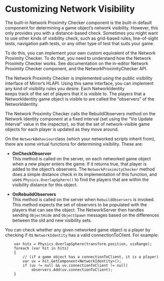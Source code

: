 # Customizing Network Visibility

The built-in Network Proximity Checker component is the built-in default component for determining a game object’s network visibility. However, this only provides you with a distance-based check. Sometimes you might want to use other kinds of visibility check, such as grid-based rules, line-of-sight tests, navigation path tests, or any other type of test that suits your game.

To do this, you can implement your own custom equivalent of the Network Proximity Checker. To do that, you need to understand how the Network Proximity Checker works. See documentation on the in-editor Network Proximity Checker component, and the NetworkProximityChecker API.

The Network Proximity Checker is implemented using the public visibility interface of Mirror’s HLAPI. Using this same interface, you can implement any kind of visibility rules you desire. Each NetworkIdentity  
 keeps track of the set of players that it is visible to. The players that a NetworkIdentity game object is visible to are called the “observers” of the NetworkIdentity.

The Network Proximity Checker calls the RebuildObservers method on the Network Identity component at a fixed interval (set using the “Vis Update Interval” value in the inspector), so that the set of network-visible game objects for each player is updated as they move around.

On the `NetworkBehaviour`class (which your networked scripts inherit from), there are some virtual functions for determining visibility. These are:

-   **OnCheckObserver**  
    This method is called on the server, on each networked game object when a new player enters the game. If it returns true, that player is added to the object’s observers. The `NetworkProximityChecker` method does a simple distance check in its implementation of this function, and uses `Physics.OverlapSphere()` to find the players that are within the visibility distance for this object.

-   **OnRebuildObservers**  
    This method is called on the server when `RebuildObservers` is invoked. This method expects the set of observers to be populated with the players that can see the object. The NetworkServer then handles sending `ObjectHide` and `ObjectSpawn` messages based on the differences between the old and new visibility sets.

You can check whether any given networked game object is a player by checking if its `NetworkIdentity` has a valid connectionToClient. For example:

```
    var hits = Physics.OverlapSphere(transform.position, visRange);
    foreach (var hit in hits)
    {
        // (if a game object has a connectionToClient, it is a player)
        var uv = hit.GetComponent<NetworkIdentity>();
        if (uv != null && uv.connectionToClient != null)
            observers.Add(uv.connectionToClient);
    }
```
